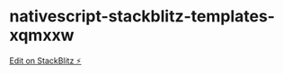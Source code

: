 # nativescript-stackblitz-templates-xqmxxw

[Edit on StackBlitz ⚡️](https://stackblitz.com/edit/nativescript-stackblitz-templates-pyzvcb)